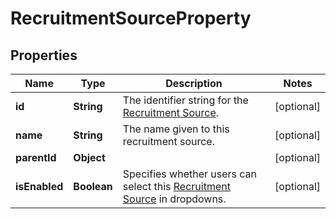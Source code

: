 

# RecruitmentSourceProperty


## Properties

| Name | Type | Description | Notes |
|------------ | ------------- | ------------- | -------------|
|**id** | **String** | The identifier string for the [Recruitment Source](https://developers.intellihr.io/docs/v1/). |  [optional] |
|**name** | **String** | The name given to this recruitment source. |  [optional] |
|**parentId** | **Object** |  |  [optional] |
|**isEnabled** | **Boolean** | Specifies whether users can select this [Recruitment Source](https://developers.intellihr.io/docs/v1/) in dropdowns. |  [optional] |



